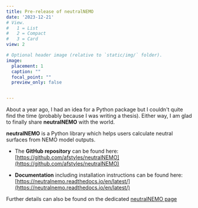 ```yaml
---
title: Pre-release of neutralNEMO
date: '2023-12-21'
# View.
#   1 = List
#   2 = Compact
#   3 = Card
view: 2

# Optional header image (relative to `static/img/` folder).
image: 
  placement: 1
  caption: ""
  focal_point: ""
  preview_only: false


---
```


About a year ago, I had an idea for a Python package but I couldn't quite find the time (probably because I was writing a thesis). Either way, I am glad to finally share **neutralNEMO** with the world.

**neutralNEMO** is a Python library which helps users calculate neutral surfaces from NEMO model outputs. 

* The **GitHub repository** can be found here: [https://github.com/afstyles/neutralNEMO](https://github.com/afstyles/neutralNEMO)

* **Documentation** including installation instructions can be found here: [https://neutralnemo.readthedocs.io/en/latest/](https://neutralnemo.readthedocs.io/en/latest/)

Further details can also be found on the dedicated [neutralNEMO page](/neutralnemo/)


